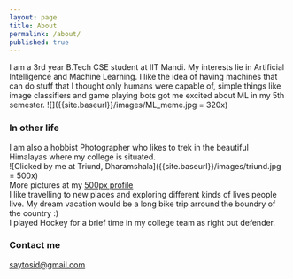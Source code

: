 ```yaml
---
layout: page
title: About
permalink: /about/
published: true
---
```

I am a 3rd year B.Tech CSE student at IIT Mandi. My interests lie in Artificial Intelligence and Machine Learning. I like the idea of having machines that can do stuff that I thought only humans were capable of, simple things like image classifiers and game playing bots got me excited about ML in my 5th semester. 
![]({{site.baseurl}}/images/ML_meme.jpg = 320x)  
### In other life
I am also a hobbist Photographer who likes to trek in the beautiful Himalayas where my college is situated.  
![Clicked by me at Triund, Dharamshala]({{site.baseurl}}/images/triund.jpg = 500x)  
More pictures at my [500px profile](500px.com/saytosid "Siddhant Kumar | 500px")  
I like travelling to new places and exploring different kinds of lives people live. My dream vacation would be a long bike trip arround the boundry of the country :)  
I played Hockey for a brief time in my college team as right out defender.


### Contact me

[saytosid@gmail.com](mailto:saytosid@gmail.com)
